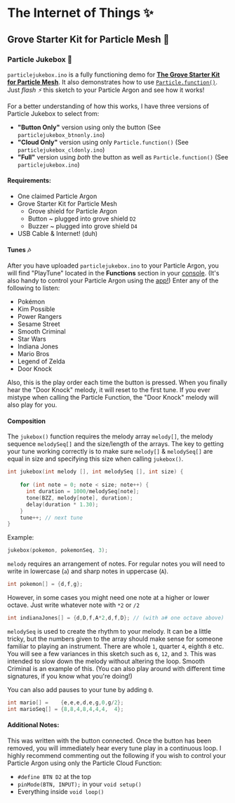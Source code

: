 # The Internet of Things ✨

## Grove Starter Kit for Particle Mesh 🌱

### Particle Jukebox 🎹

`particlejukebox.ino` is a fully functioning demo for **[The Grove Starter Kit for Particle Mesh](https://store.particle.io/products/grove-starter-kit)**. It also demonstrates how to use [`Particle.function()`](https://docs.particle.io/reference/device-os/firmware/photon/#cloud-functions). Just *flash ⚡️* this sketch to your Particle Argon and see how it works!

For a better understanding of how this works, I have three versions of Particle Jukebox to select from:

- **"Button Only"** version using only the button (See `particlejukebox_btnonly.ino`)
- **"Cloud Only"** version using only `Particle.function()` (See `particlejukebox_cldonly.ino`)
- **"Full"** version using *both* the button as well as `Particle.function()` (See `particlejukebox.ino`)

#### Requirements:

- One claimed Particle Argon
- Grove Starter Kit for Particle Mesh
    - Grove shield for Particle Argon
    - Button ~ plugged into grove shield `D2`
    - Buzzer ~ plugged into grove shield `D4`
- USB Cable & Internet! (duh)

#### Tunes 🎶 

After you have uploaded `particlejukebox.ino` to your Particle Argon, you will find "PlayTune" located in the **Functions** section in your [console](https://login.particle.io/login?redirect=https://console.particle.io/). (It's also handy to control your Particle Argon using the [app!](https://apps.apple.com/us/app/particle-iot/id991459054)) Enter any of the following to listen:

- Pokémon
- Kim Possible
- Power Rangers
- Sesame Street
- Smooth Criminal
- Star Wars
- Indiana Jones
- Mario Bros
- Legend of Zelda
- Door Knock

Also, this is the play order each time the button is pressed. When you finally hear the "Door Knock" melody, it will reset to the first tune. If you ever mistype when calling the Particle Function, the "Door Knock" melody will also play for you. 

#### Composition

The `jukebox()` function requires the melody array `melody[]`, the melody sequence `melodySeq[]` and the size/length of the arrays. The key to getting your tune working correctly is to make sure `melody[]` & `melodySeq[]` are equal in size and specifying this size when calling `jukebox()`.

```C++
int jukebox(int melody [], int melodySeq [], int size) {
    
    for (int note = 0; note < size; note++) {
      int duration = 1000/melodySeq[note];
      tone(BZZ, melody[note], duration);
      delay(duration * 1.30);
    }
    tune++; // next tune
}
```
Example:
```C++
jukebox(pokemon, pokemonSeq, 3);
```

`melody` requires an arrangement of notes. For regular notes you will need to write in lowercase (`a`) and sharp notes in uppercase (`A`). 

```C++
int pokemon[] = {d,f,g};
```

However, in some cases you might need one note at a higher or lower octave. Just write whatever note with `*2` or `/2`

```C++
int indianaJones[] = {d,D,f,A*2,d,f,D}; // (with a# one octave above)
```

`melodySeq` is used to create the rhythm to your melody. It can be a little tricky, but the numbers given to the array should make sense for someone familiar to playing an instrument. There are whole `1`, quarter `4`, eighth `8` etc. You will see a few variances in this sketch such as `6`, `12`, and `3`. This was intended to slow down the melody without altering the loop. Smooth Criminal is an example of this. (You can also play around with different time signatures, if you know what you're doing!) 

You can also add pauses to your tune by adding `0`.

```C++
int mario[] =    {e,e,e,d,e,g,0,g/2};
int marioSeq[] = {8,8,4,8,4,4,4,  4};
```

#### Additional Notes:

This was written with the button connected. Once the button has been removed, you will immediately hear every tune play in a continuous loop. I highly recommend commenting out the following if you wish to control your Particle Argon using only the Particle Cloud Function:
- `#define BTN D2` at the top
- `pinMode(BTN, INPUT);` in your `void setup()`
- Everything inside `void loop()`
